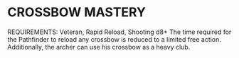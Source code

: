 # CROSSBOW MASTERY
REQUIREMENTS: Veteran, Rapid Reload, Shooting d8+
The time required for the Pathfinder to reload any crossbow is reduced to a limited free action. Additionally, the archer can use his crossbow as a heavy club.